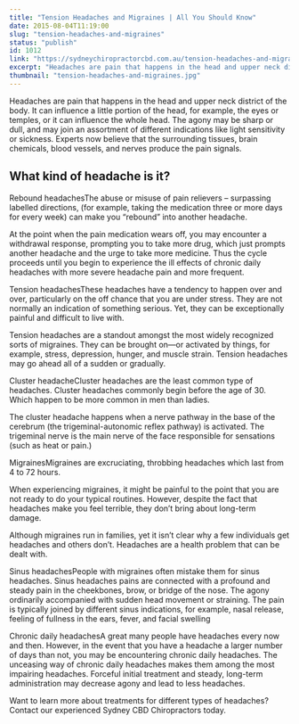 ```yaml
---
title: "Tension Headaches and Migraines | All You Should Know"
date: 2015-08-04T11:19:00
slug: "tension-headaches-and-migraines"
status: "publish"
id: 1012
link: "https://sydneychiropractorcbd.com.au/tension-headaches-and-migraines/"
excerpt: "Headaches are pain that happens in the head and upper neck district of the body. It can influence a little portion of the head, for example, the eyes or temples, or it can influence the whole head. The agony may be sharp or dull, and may join an assortment of different indications like light sensitivity […]"
thumbnail: "tension-headaches-and-migraines.jpg"
---
```


Headaches are pain that happens in the head and upper neck district of the body. It can influence a little portion of the head, for example, the eyes or temples, or it can influence the whole head. The agony may be sharp or dull, and may join an assortment of different indications like light sensitivity or sickness. Experts now believe that the surrounding tissues, brain chemicals, blood vessels, and nerves produce the pain signals.

## What kind of headache is it?

Rebound headachesThe abuse or misuse of pain relievers – surpassing labelled directions, (for example, taking the medication three or more days for every week) can make you “rebound” into another headache.

At the point when the pain medication wears off, you may encounter a withdrawal response, prompting you to take more drug, which just prompts another headache and the urge to take more medicine. Thus the cycle proceeds until you begin to experience the ill effects of chronic daily headaches with more severe headache pain and more frequent.

Tension headachesThese headaches have a tendency to happen over and over, particularly on the off chance that you are under stress. They are not normally an indication of something serious. Yet, they can be exceptionally painful and difficult to live with.

Tension headaches are a standout amongst the most widely recognized sorts of migraines. They can be brought on—or activated by things, for example, stress, depression, hunger, and muscle strain. Tension headaches may go ahead all of a sudden or gradually.

Cluster headacheCluster headaches are the least common type of headaches. Cluster headaches commonly begin before the age of 30. Which happen to be more common in men than ladies.

The cluster headache happens when a nerve pathway in the base of the cerebrum (the trigeminal-autonomic reflex pathway) is activated. The trigeminal nerve is the main nerve of the face responsible for sensations (such as heat or pain.)

MigrainesMigraines are excruciating, throbbing headaches which last from 4 to 72 hours.

When experiencing migraines, it might be painful to the point that you are not ready to do your typical routines. However, despite the fact that headaches make you feel terrible, they don’t bring about long-term damage.

Although migraines run in families, yet it isn’t clear why a few individuals get headaches and others don’t. Headaches are a health problem that can be dealt with.

Sinus headachesPeople with migraines often mistake them for sinus headaches. Sinus headaches pains are connected with a profound and steady pain in the cheekbones, brow, or bridge of the nose. The agony ordinarily accompanied with sudden head movement or straining. The pain is typically joined by different sinus indications, for example, nasal release, feeling of fullness in the ears, fever, and facial swelling

Chronic daily headachesA great many people have headaches every now and then. However, in the event that you have a headache a larger number of days than not, you may be encountering chronic daily headaches. The unceasing way of chronic daily headaches makes them among the most impairing headaches. Forceful initial treatment and steady, long-term administration may decrease agony and lead to less headaches.

Want to learn more about treatments for different types of headaches? Contact our experienced Sydney CBD Chiropractors today.

